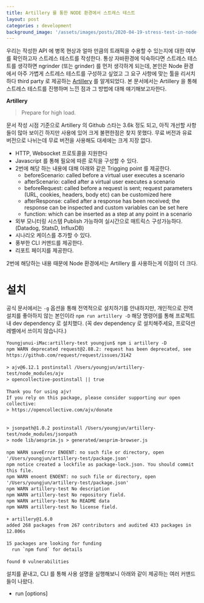 ```yaml
---
title: Artillery 를 통한 NODE 환경에서 스트레스 테스트
layout: post
categories : development
background_image: '/assets/images/posts/2020-04-19-stress-test-in-node-with-artillery/artillery.jpg'
---
```


우리는 작성한 API 에 병목 현상과 얼마 만큼의 트래픽을 수용할 수 있는지에 대한 여부를 확인하고자 스트레스 테스트를 작성한다.
통상 자바환경에 익숙하다면 스트레스 테스트를 생각하면 ngrinder (또는 grinder) 를 먼저 생각하게 되는데, 본인은 Node 환경에서 아주 가볍게 스트레스 테스트를 구성하고 싶었고 그 요구 사항에 맞는 툴을 리서치하다 third party 로 제공하는 [Artillery](https://www.npmjs.com/package/artillery) 를 알게되었다.
본 문서에서는 Artillery 을 통해 스트레스 테스트를 진행하며 느낀 점과 그 방법에 대해 얘기해보고자한다.

**Artillery**

> Prepare for high load.

문서 작성 시점 기준으로 Artillery 의 Github 스타는 3.6k 정도 되고, 아직 개선할 사항들이 많아 보이긴 하지만 사용에 있어 크게 불편한점은 찾지 못했다. 무료 버전과 유료 버전으로 나뉘는데 무료 버전을 사용해도 대세에는 크게 지장 없다.

- HTTP, Websocket 프로토콜을 지원한다
- Javascript 를 통해 필요에 따른 로직을 구성할 수 있다.
- 2번에 해당 하는 내용에 대해 아래와 같은 Trigging point 를 제공한다.
  - beforeScenario: called before a virtual user executes a scenario
  - afterScenario: called after a virtual user executes a scenario
  - beforeRequest: called before a request is sent; request parameters (URL, cookies, headers, body etc) can be customized here
  - afterResponse: called after a response has been received; the response can be inspected and custom variables can be set here
  - function: which can be inserted as a step at any point in a scenario
 - 외부 모니터링 시스템 Publish 가능하여 실시간으로 매트릭스 구성가능하다. (Datadog, StatsD, InfluxDB)
 - 시나리오 케이스를 추가할 수 있다.
 - 풍부한 CLI 커맨드를 제공한다.
 - 리포트 페이지를 제공한다.

2번에 해당하는 내용 때문에 Node 환경에서는 Artillery 를 사용하는게 이점이 더 크다.


# 설치

공식 문서에서는 `-g` 옵션을 통해 전역적으로 설치하기를 안내하지만, 개인적으로 전역 설치를 좋아하지 않는 본인이라 `npm run artillery -D` 해당 명령어를 통해 프로젝트 내 dev dependency 로 설치했다. (꼭 dev dependency 로 설치해주세요, 프로덕션 레벨에서 쓰이지 않습니다.)

```
Youngjunui-iMac:artillery-test youngjun$ npm i artillery -D
npm WARN deprecated request@2.88.2: request has been deprecated, see https://github.com/request/request/issues/3142

> ajv@6.12.1 postinstall /Users/youngjun/artillery-test/node_modules/ajv
> opencollective-postinstall || true

Thank you for using ajv!
If you rely on this package, please consider supporting our open collective:
> https://opencollective.com/ajv/donate


> jsonpath@1.0.2 postinstall /Users/youngjun/artillery-test/node_modules/jsonpath
> node lib/aesprim.js > generated/aesprim-browser.js

npm WARN saveError ENOENT: no such file or directory, open '/Users/youngjun/artillery-test/package.json'
npm notice created a lockfile as package-lock.json. You should commit this file.
npm WARN enoent ENOENT: no such file or directory, open '/Users/youngjun/artillery-test/package.json'
npm WARN artillery-test No description
npm WARN artillery-test No repository field.
npm WARN artillery-test No README data
npm WARN artillery-test No license field.

+ artillery@1.6.0
added 268 packages from 267 contributors and audited 433 packages in 12.806s

15 packages are looking for funding
  run `npm fund` for details

found 0 vulnerabilities
```

설치를 끝내고, CLI 를 통해 사용 설명을 실행해보니 아래와 같이 제공하는 여러 커맨드들이 나왔다.

- run [options] <script>    Run a test script. Example: `artillery run benchmark.json`
- quick [options] <target>  Run a quick test without writing a test script
- report [options] <file>   Create a report from a JSON file created by "artillery run" 
- convert <file>            Convert JSON to YAML and vice versa
- dino [options]            Show dinosaur of the day

이 커맨드를 보는 여러분도 `dino` 라는 커맨드에 눈길이 가실 것 같다.
프로젝트 개발자 이스터에그 정도로 보이고, 실행해보니 공룡이 나왔다. (힁..)
  
궁금한건 못 참아서, 본 프로젝트랑 공룡이랑 뭔 상관이 있는지 좀 찾아보니 [artillery-dino](https://github.com/hassy/artillery-dino) 라는 프로젝트가 존재하고 artillery 를 베이스로 하며 사용하면 AWS Lambda에서 스트레스 테스트를 실행할 수 있다고 한다. (다만, 업데이트가 무려 4년전의 실험체라는 것..)
  
![gy dynogram](/assets/images/posts/2020-04-19-stress-test-in-node-with-artillery/dinogram.png)
  

```
Youngjunui-iMac:artillery-test youngjun$ ./node_modules/.bin/artillery dino
 ------------
< Artillery! >
 ------------
          \
           \
                         .@
                        @.+
                       @,
                      @'
                     @'
                    @;
                  `@;
                 @+;
              .@#;'
         #@###@;'.
       :#@@@@@;.
      @@@+;'@@:
    `@@@';;;@@
   @;:@@;;;;+#
`@;`  ,@@,, @@`
      @`@   @`+
      @ ,   @ @
      @ @   @ @
```

# 간단한 테스트하기
  
# 시나리오 작성하여 테스트하기

![](/assets/images/posts/2020-04-19-stress-test-in-node-with-artillery/1_-zSHjtMy0RS5HZw5Pt1Nxw.png)

# 결과 확인하기